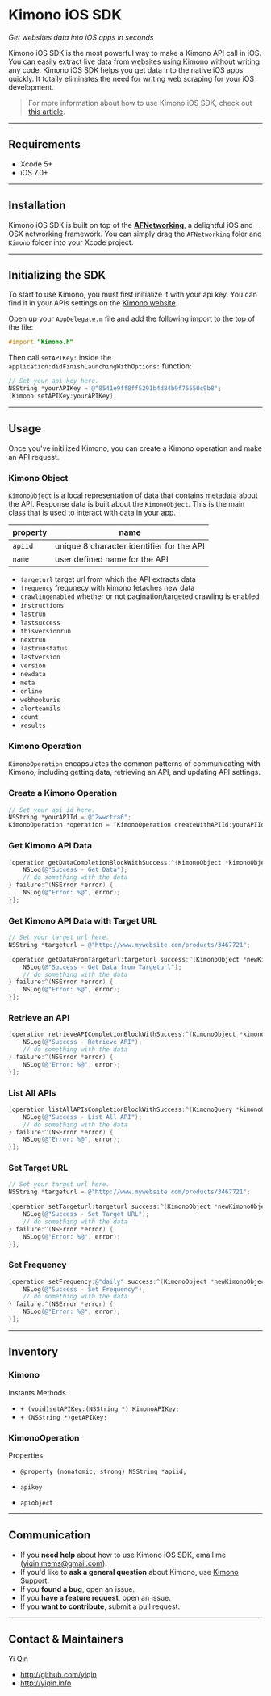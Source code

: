 # Kimono iOS SDK
*Get websites data into iOS apps in seconds*

Kimono iOS SDK is the most powerful way to make a Kimono API call in iOS. You can easily extract live data from websites using Kimono without writing any code. Kimono iOS SDK helps you get data into the native iOS apps quickly. It totally eliminates the need for writing web scraping for your iOS development.

> For more information about how to use Kimono iOS SDK, check out [this article](http://www.yiqin.info/).

---
## Requirements
- Xcode 5+
- iOS 7.0+

---

## Installation
Kimono iOS SDK is built on top of the **[AFNetworking](http://afnetworking.com/)**,  a delightful iOS and OSX networking framework. You can simply drag the `AFNetworking` foler and `Kimono` folder into your Xcode project.

---

## Initializing the SDK
To start to use Kimono, you must first initialize it with your api key. You can find it in your APIs settings on the [Kimono website](https://www.kimonolabs.com/).

Open up your `AppDelegate.m` file and add the following import to the top of the file:
```Objective-C
#import "Kimono.h"
```
Then call `setAPIKey:` inside the `application:didFinishLaunchingWithOptions:` function:
```Objective-C
// Set your api key here.
NSString *yourAPIKey = @"8541e9ff8ff5291b4d84b9f75550c9b8";
[Kimono setAPIKey:yourAPIKey];
```

---
## Usage
Once you've initilized Kimono, you can create a Kimono operation and make an API request.

### Kimono Object
`KimonoObject` is a local representation of data that contains metadata about the API. Response data is built about the `KimonoObject`. This is the main class that is used to interact with data in your app.

| property          | name |
| ------------- | ----------- |
| `apiid`           |unique 8 character identifier for the API |
| `name`            |user defined name for the API |

- `targeturl`       target url from which the API extracts data
- `frequency`       frequnecy with kimono fetaches new data
- `crawlingenabled` whether or not pagination/targeted crawling is enabled
- `instructions`
- `lastrun`
- `lastsuccess`
- `thisversionrun`
- `nextrun`
- `lastrunstatus`
- `lastversion`
- `version`
- `newdata`
- `meta`
- `online`
- `webhookuris`
- `alerteamils`
- `count`
- `results`


### Kimono Operation
`KimonoOperation` encapsulates the common patterns of communicating with Kimono, including getting data, retrieving an API, and updating API settings.

### Create a Kimono Operation
```Objective-C
// Set your api id here.
NSString *yourAPIId = @"2wwctra6";
KimonoOperation *operation = [KimonoOperation createWithAPIId:yourAPIId];
```

### Get Kimono API Data
```Objective-C
[operation getDataCompletionBlockWithSuccess:^(KimonoObject *kimonoObject, NSDictionary *responseResults) {
    NSLog(@"Success - Get Data");
    // do something with the data
} failure:^(NSError *error) {
    NSLog(@"Error: %@", error);
}];
```

### Get Kimono API Data with Target URL
```Objective-C
// Set your target url here.
NSString *targeturl = @"http://www.mywebsite.com/products/3467721";

[operation getDataFromTargeturl:targeturl success:^(KimonoObject *newKimonoObject, NSDictionary *responseResults) {
    NSLog(@"Success - Get Data from Targeturl");
    // do something with the data
} failure:^(NSError *error) {
    NSLog(@"Error: %@", error);
}];
```

### Retrieve an API

```Objective-C
[operation retrieveAPICompletionBlockWithSuccess:^(KimonoObject *kimonoObject) {
    NSLog(@"Success - Retrieve API");
    // do something with the data
} failure:^(NSError *error) {
    NSLog(@"Error: %@", error);
}];
```

### List All APIs
```Objective-C
[operation listAllAPIsCompletionBlockWithSuccess:^(KimonoQuery *kimonoQuery) {
    NSLog(@"Success - List All API");
    // do something with the data
} failure:^(NSError *error) {
    NSLog(@"Error: %@", error);
}];
```

### Set Target URL
```Objective-C
// Set your target url here.
NSString *targeturl = @"http://www.mywebsite.com/products/3467721";

[operation setTargeturl:targeturl success:^(KimonoObject *newKimonoObject) {
    NSLog(@"Success - Set Target URL");
    // do something with the data
} failure:^(NSError *error) {
    NSLog(@"Error: %@", error);
}];
```

### Set Frequency
```Objective-C
[operation setFrequency:@"daily" success:^(KimonoObject *newKimonoObject) {
    NSLog(@"Success - Set Frequency");
    // do something with the data
} failure:^(NSError *error) {
    NSLog(@"Error: %@", error);
}];
```


---
## Inventory

### Kimono

Instants Methods
- `+ (void)setAPIKey:(NSString *) KimonoAPIKey;`
- `+ (NSString *)getAPIKey;`

### KimonoOperation

Properties
- `@property (nonatomic, strong) NSString *apiid;`

- `apikey`
- `apiobject`


---

## Communication

- If you **need help** about how to use Kimono iOS SDK, email me (yiqin.mems@gmail.com).
- If you'd like to **ask a general question** about Kimono, use [Kimono Support](https://www.kimonolabs.com/support).
- If you **found a bug**, open an issue.
- If you **have a feature request**, open an issue.
- If you **want to contribute**, submit a pull request.

---

## Contact & Maintainers

Yi Qin

- http://github.com/yiqin
- http://yiqin.info